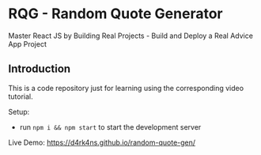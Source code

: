 # RQG - Random Quote Generator
Master React JS by Building Real Projects -  Build and Deploy a Real Advice App Project

## Introduction
This is a code repository just for learning using the corresponding video tutorial. 

Setup:
- run ```npm i && npm start``` to start the development server

Live Demo: https://d4rk4ns.github.io/random-quote-gen/